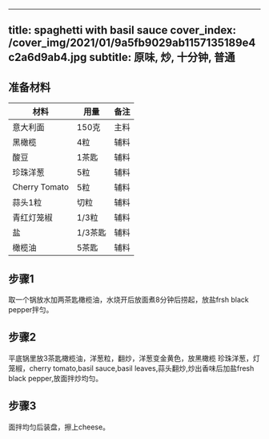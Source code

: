 
---
title: spaghetti with basil sauce
cover_index: /cover_img/2021/01/9a5fb9029ab1157135189e4c2a6d9ab4.jpg
subtitle: 原味, 炒, 十分钟, 普通
---

## 准备材料

| 材料     | 用量 | 备注|
| ------- | ----- | --- |
| 意大利面 | 150克| 主料 |
| 黑橄榄 | 4粒| 辅料 |
| 酸豆 | 1茶匙| 辅料 |
| 珍珠洋葱 | 5粒| 辅料 |
| Cherry Tomato | 5粒| 辅料 |
| 蒜头1粒 | 切粒| 辅料 |
| 青红灯笼椒 | 1/3粒| 辅料 |
| 盐 | 1/3茶匙| 辅料 |
| 橄榄油 | 5茶匙| 辅料 |

## 步骤1

取一个锅放水加两茶匙橄榄油，水烧开后放面煮8分钟后捞起，放盐frsh black pepper拌匀。

## 步骤2

平底锅里放3茶匙橄榄油，洋葱粒，翻炒，洋葱变金黄色，放黑橄榄 珍珠洋葱，灯笼椒，cherry tomato,basil sauce,basil leaves,蒜头翻炒,炒出香味后加盐fresh black pepper,放面拌炒均匀。

## 步骤3

面拌均匀后装盘，擦上cheese。

